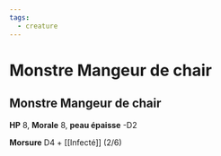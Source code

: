 ```yaml
---
tags:
  - creature
---
```

# Monstre Mangeur de chair

## Monstre Mangeur de chair

**HP** 8, **Morale** 8, **peau épaisse** -D2

**Morsure** D4 + [[Infecté]] (2/6)